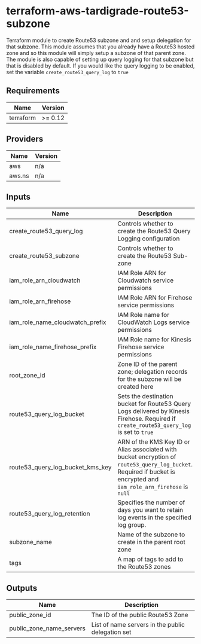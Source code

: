 # terraform-aws-tardigrade-route53-subzone

Terraform module to create Route53 subzone and and setup delegation for that subzone. This module assumes that you already have a Route53 hosted zone and so this module will simply setup a subzone of that parent zone. The module is also capable of setting up query logging for that subzone but that is disabled by default. If you would like the query logging to be enabled, set the variable `create_route53_query_log` to `true`


<!-- BEGIN TFDOCS -->
## Requirements

| Name | Version |
|------|---------|
| terraform | >= 0.12 |

## Providers

| Name | Version |
|------|---------|
| aws | n/a |
| aws.ns | n/a |

## Inputs

| Name | Description | Type | Default | Required |
|------|-------------|------|---------|:--------:|
| create\_route53\_query\_log | Controls whether to create the Route53 Query Logging configuration | `bool` | `false` | no |
| create\_route53\_subzone | Controls whether to create the Route53 Sub-zone | `bool` | `true` | no |
| iam\_role\_arn\_cloudwatch | IAM Role ARN for Cloudwatch service permissions | `string` | `null` | no |
| iam\_role\_arn\_firehose | IAM Role ARN for Firehose service permissions | `string` | `null` | no |
| iam\_role\_name\_cloudwatch\_prefix | IAM Role name for CloudWatch Logs service permissions | `string` | `"service_cloudwatch_target_firehose"` | no |
| iam\_role\_name\_firehose\_prefix | IAM Role name for Kinesis Firehose service permissions | `string` | `"service_firehose_s3_delivery"` | no |
| root\_zone\_id | Zone ID of the parent zone; delegation records for the subzone will be created here | `string` | `null` | no |
| route53\_query\_log\_bucket | Sets the destination bucket for Route53 Query Logs delivered by Kinesis Firehose. Required if `create_route53_query_log` is set to `true` | `string` | `null` | no |
| route53\_query\_log\_bucket\_kms\_key | ARN of the KMS Key ID or Alias associated with bucket encryption of `route53_query_log_bucket`. Required if bucket is encrypted and `iam_role_arn_firehose` is `null` | `string` | `null` | no |
| route53\_query\_log\_retention | Specifies the number of days you want to retain log events in the specified log group. | `string` | `"7"` | no |
| subzone\_name | Name of the subzone to create in the parent root zone | `string` | `null` | no |
| tags | A map of tags to add to the Route53 zones | `map(string)` | `{}` | no |

## Outputs

| Name | Description |
|------|-------------|
| public\_zone\_id | The ID of the public Route53 Zone |
| public\_zone\_name\_servers | List of name servers in the public delegation set |

<!-- END TFDOCS -->

